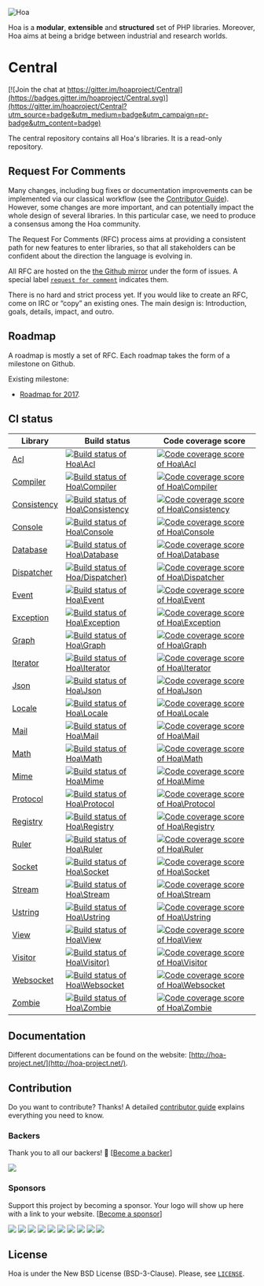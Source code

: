 ![Hoa](http://static.hoa-project.net/Image/Hoa_small.png)

Hoa is a **modular**, **extensible** and **structured** set of PHP libraries.
Moreover, Hoa aims at being a bridge between industrial and research worlds.

# Central

[![Join the chat at https://gitter.im/hoaproject/Central](https://badges.gitter.im/hoaproject/Central.svg)](https://gitter.im/hoaproject/Central?utm_source=badge&utm_medium=badge&utm_campaign=pr-badge&utm_content=badge)

The central repository contains all Hoa's libraries. It is a read-only
repository.

## Request For Comments

Many changes, including bug fixes or documentation improvements can be
implemented via our classical workflow (see the
[Contributor Guide](https://hoa-project.net/Literature/Contributor/Guide.html)). However,
some changes are more important, and can potentially impact the whole
design of several libraries. In this particular case, we need to
produce a consensus among the Hoa community.

The Request For Comments (RFC) process aims at providing a consistent
path for new features to enter libraries, so that all stakeholders can
be confident about the direction the language is evolving in.

All RFC are hosted on the
[the Github mirror](https://github.com/hoaproject/Central) under
the form of issues. A special label
[`request for comment`](https://github.com/hoaproject/Central/issues?q=is%3Aopen+is%3Aissue+label%3A%22request+for+comment%22)
indicates them.

There is no hard and strict process yet. If you would like to create
an RFC, come on IRC or “copy” an existing ones. The main design is:
Introduction, goals, details, impact, and outro.

## Roadmap

A roadmap is mostly a set of RFC. Each roadmap takes the form of a
milestone on Github.

Existing milestone:

  * [Roadmap for 2017](https://github.com/hoaproject/Central/milestone/1).

## CI status

Library                                                  | Build status | Code coverage score
---------------------------------------------------------|--------------|--------------------
[Acl](https://github.com/hoaproject/Acl)                 | [![Build status of Hoa\Acl](https://img.shields.io/travis/hoaproject/Acl/master.svg)](https://travis-ci.org/hoaproject/Acl) | [![Code coverage score of Hoa\Acl](https://img.shields.io/coveralls/hoaproject/Acl/master.svg)](https://coveralls.io/github/hoaproject/Acl?branch=master)
[Compiler](https://github.com/hoaproject/Compiler)       | [![Build status of Hoa\Compiler](https://img.shields.io/travis/hoaproject/Compiler/master.svg)](https://travis-ci.org/hoaproject/Compiler) | [![Code coverage score of Hoa\Compiler](https://img.shields.io/coveralls/hoaproject/Compiler/master.svg)](https://coveralls.io/github/hoaproject/Compiler?branch=master)
[Consistency](https://github.com/hoaproject/Consistency) | [![Build status of Hoa\Consistency](https://img.shields.io/travis/hoaproject/Consistency/master.svg)](https://travis-ci.org/hoaproject/Consistency) | [![Code coverage score of Hoa\Consistency](https://img.shields.io/coveralls/hoaproject/Consistency/master.svg)](https://coveralls.io/github/hoaproject/Consistency?branch=master)
[Console](https://github.com/hoaproject/Console)         | [![Build status of Hoa\Console](https://img.shields.io/travis/hoaproject/Console/master.svg)](https://travis-ci.org/hoaproject/Console) | [![Code coverage score of Hoa\Console](https://img.shields.io/coveralls/hoaproject/Console/master.svg)](https://coveralls.io/github/hoaproject/Console?branch=master)
[Database](https://github.com/hoaproject/Database)       | [![Build status of Hoa\Database](https://img.shields.io/travis/hoaproject/Database/master.svg)](https://travis-ci.org/hoaproject/Database) | [![Code coverage score of Hoa\Database](https://img.shields.io/coveralls/hoaproject/Database/master.svg)](https://coveralls.io/github/hoaproject/Database?branch=master)
[Dispatcher](https://github.com/hoaproject/Dispatcher)   | [![Build status of Hoa\/Dispatcher)](https://img.shields.io/travis/hoaproject/Dispatcher/master.svg)](https://travis-ci.org/hoaproject/Dispatcher) | [![Code coverage score of Hoa\Dispatcher](https://img.shields.io/coveralls/hoaproject/Dispatcher/master.svg)](https://coveralls.io/github/hoaproject/Dispatcher?branch=master)
[Event](https://github.com/hoaproject/Event)             | [![Build status of Hoa\Event](https://img.shields.io/travis/hoaproject/Event/master.svg)](https://travis-ci.org/hoaproject/Event) | [![Code coverage score of Hoa\Event](https://img.shields.io/coveralls/hoaproject/Event/master.svg)](https://coveralls.io/github/hoaproject/Event?branch=master)
[Exception](https://github.com/hoaproject/Exception)     | [![Build status of Hoa\Exception](https://img.shields.io/travis/hoaproject/Exception/master.svg)](https://travis-ci.org/hoaproject/Exception) | [![Code coverage score of Hoa\Exception](https://img.shields.io/coveralls/hoaproject/Exception/master.svg)](https://coveralls.io/github/hoaproject/Exception?branch=master)
[Graph](https://github.com/hoaproject/Graph)             | [![Build status of Hoa\Graph](https://img.shields.io/travis/hoaproject/Graph/master.svg)](https://travis-ci.org/hoaproject/Graph) | [![Code coverage score of Hoa\Graph](https://img.shields.io/coveralls/hoaproject/Graph/master.svg)](https://coveralls.io/github/hoaproject/Graph?branch=master)
[Iterator](https://github.com/hoaproject/Iterator)       | [![Build status of Hoa\Iterator](https://img.shields.io/travis/hoaproject/Iterator/master.svg)](https://travis-ci.org/hoaproject/Iterator) | [![Code coverage score of Hoa\Iterator](https://img.shields.io/coveralls/hoaproject/Iterator/master.svg)](https://coveralls.io/github/hoaproject/Iterator?branch=master)
[Json](https://github.com/hoaproject/Json)               | [![Build status of Hoa\Json](https://img.shields.io/travis/hoaproject/Json/master.svg)](https://travis-ci.org/hoaproject/Json) | [![Code coverage score of Hoa\Json](https://img.shields.io/coveralls/hoaproject/Json/master.svg)](https://coveralls.io/github/hoaproject/Json?branch=master)
[Locale](https://github.com/hoaproject/Locale)           | [![Build status of Hoa\Locale](https://img.shields.io/travis/hoaproject/Locale/master.svg)](https://travis-ci.org/hoaproject/Locale) | [![Code coverage score of Hoa\Locale](https://img.shields.io/coveralls/hoaproject/Locale/master.svg)](https://coveralls.io/github/hoaproject/Locale?branch=master)
[Mail](https://github.com/hoaproject/Mail)               | [![Build status of Hoa\Mail](https://img.shields.io/travis/hoaproject/Mail/master.svg)](https://travis-ci.org/hoaproject/Mail) | [![Code coverage score of Hoa\Mail](https://img.shields.io/coveralls/hoaproject/Mail/master.svg)](https://coveralls.io/github/hoaproject/Mail?branch=master)
[Math](https://github.com/hoaproject/Math)               | [![Build status of Hoa\Math](https://img.shields.io/travis/hoaproject/Math/master.svg)](https://travis-ci.org/hoaproject/Math) | [![Code coverage score of Hoa\Math](https://img.shields.io/coveralls/hoaproject/Math/master.svg)](https://coveralls.io/github/hoaproject/Math?branch=master)
[Mime](https://github.com/hoaproject/Mime)               | [![Build status of Hoa\Mime](https://img.shields.io/travis/hoaproject/Mime/master.svg)](https://travis-ci.org/hoaproject/Mime) | [![Code coverage score of Hoa\Mime](https://img.shields.io/coveralls/hoaproject/Mime/master.svg)](https://coveralls.io/github/hoaproject/Mime?branch=master)
[Protocol](https://github.com/hoaproject/Protocol)       | [![Build status of Hoa\Protocol](https://img.shields.io/travis/hoaproject/Protocol/master.svg)](https://travis-ci.org/hoaproject/Protocol) | [![Code coverage score of Hoa\Protocol](https://img.shields.io/coveralls/hoaproject/Protocol/master.svg)](https://coveralls.io/github/hoaproject/Protocol?branch=master)
[Registry](https://github.com/hoaproject/Registry)       | [![Build status of Hoa\Registry](https://img.shields.io/travis/hoaproject/Registry/master.svg)](https://travis-ci.org/hoaproject/Registry) | [![Code coverage score of Hoa\Registry](https://img.shields.io/coveralls/hoaproject/Registry/master.svg)](https://coveralls.io/github/hoaproject/Registry?branch=master)
[Ruler](https://github.com/hoaproject/Ruler)             | [![Build status of Hoa\Ruler](https://img.shields.io/travis/hoaproject/Ruler/master.svg)](https://travis-ci.org/hoaproject/Ruler) | [![Code coverage score of Hoa\Ruler](https://img.shields.io/coveralls/hoaproject/Ruler/master.svg)](https://coveralls.io/github/hoaproject/Ruler?branch=master)
[Socket](https://github.com/hoaproject/Socket)           | [![Build status of Hoa\Socket](https://img.shields.io/travis/hoaproject/Socket/master.svg)](https://travis-ci.org/hoaproject/Socket) | [![Code coverage score of Hoa\Socket](https://img.shields.io/coveralls/hoaproject/Socket/master.svg)](https://coveralls.io/github/hoaproject/Socket?branch=master)
[Stream](https://github.com/hoaproject/Stream)           | [![Build status of Hoa\Stream](https://img.shields.io/travis/hoaproject/Stream/master.svg)](https://travis-ci.org/hoaproject/Stream) | [![Code coverage score of Hoa\Stream](https://img.shields.io/coveralls/hoaproject/Stream/master.svg)](https://coveralls.io/github/hoaproject/Stream?branch=master)
[Ustring](https://github.com/hoaproject/Ustring)         | [![Build status of Hoa\Ustring](https://img.shields.io/travis/hoaproject/Ustring/master.svg)](https://travis-ci.org/hoaproject/Ustring) | [![Code coverage score of Hoa\Ustring](https://img.shields.io/coveralls/hoaproject/Ustring/master.svg)](https://coveralls.io/github/hoaproject/Ustring?branch=master)
[View](https://github.com/hoaproject/View)               | [![Build status of Hoa\View](https://img.shields.io/travis/hoaproject/View/master.svg)](https://travis-ci.org/hoaproject/View) | [![Code coverage score of Hoa\View](https://img.shields.io/coveralls/hoaproject/View/master.svg)](https://coveralls.io/github/hoaproject/_?branch=master)
[Visitor](https://github.com/hoaproject/Visitor)         | [![Build status of Hoa\Visitor)](https://img.shields.io/travis/hoaproject/Visitor/master.svg)](https://travis-ci.org/hoaproject/Visitor) | [![Code coverage score of Hoa\Visitor](https://img.shields.io/coveralls/hoaproject/Visitor/master.svg)](https://coveralls.io/github/hoaproject/Visitor?branch=master)
[Websocket](https://github.com/hoaproject/Websocket)     | [![Build status of Hoa\Websocket](https://img.shields.io/travis/hoaproject/Websocket/master.svg)](https://travis-ci.org/hoaproject/Websocket) | [![Code coverage score of Hoa\Websocket](https://img.shields.io/coveralls/hoaproject/Websocket/master.svg)](https://coveralls.io/github/hoaproject/Websocket?branch=master)
[Zombie](https://github.com/hoaproject/Zombie)           | [![Build status of Hoa\Zombie](https://img.shields.io/travis/hoaproject/Zombie/master.svg)](https://travis-ci.org/hoaproject/Zombie) | [![Code coverage score of Hoa\Zombie](https://img.shields.io/coveralls/hoaproject/Zombie/master.svg)](https://coveralls.io/github/hoaproject/Zombie?branch=master)

## Documentation

Different documentations can be found on the website:
[http://hoa-project.net/](http://hoa-project.net/).

## Contribution

Do you want to contribute? Thanks! A detailed [contributor
guide](https://hoa-project.net/Literature/Contributor/Guide.html) explains
everything you need to know.

### Backers

Thank you to all our backers! 🙏 [[Become a backer](https://opencollective.com/hoaproject#backer)]

<a href="https://opencollective.com/hoaproject#backers" target="_blank"><img src="https://opencollective.com/hoaproject/backers.svg?width=890"></a>

### Sponsors

Support this project by becoming a sponsor. Your logo will show up here with a
link to your website. [[Become a
sponsor](https://opencollective.com/hoaproject#sponsor)]

<a href="https://opencollective.com/hoaproject/sponsor/0/website" target="_blank"><img src="https://opencollective.com/hoaproject/sponsor/0/avatar.svg"></a>
<a href="https://opencollective.com/hoaproject/sponsor/1/website" target="_blank"><img src="https://opencollective.com/hoaproject/sponsor/1/avatar.svg"></a>
<a href="https://opencollective.com/hoaproject/sponsor/2/website" target="_blank"><img src="https://opencollective.com/hoaproject/sponsor/2/avatar.svg"></a>
<a href="https://opencollective.com/hoaproject/sponsor/3/website" target="_blank"><img src="https://opencollective.com/hoaproject/sponsor/3/avatar.svg"></a>
<a href="https://opencollective.com/hoaproject/sponsor/4/website" target="_blank"><img src="https://opencollective.com/hoaproject/sponsor/4/avatar.svg"></a>
<a href="https://opencollective.com/hoaproject/sponsor/5/website" target="_blank"><img src="https://opencollective.com/hoaproject/sponsor/5/avatar.svg"></a>
<a href="https://opencollective.com/hoaproject/sponsor/6/website" target="_blank"><img src="https://opencollective.com/hoaproject/sponsor/6/avatar.svg"></a>
<a href="https://opencollective.com/hoaproject/sponsor/7/website" target="_blank"><img src="https://opencollective.com/hoaproject/sponsor/7/avatar.svg"></a>
<a href="https://opencollective.com/hoaproject/sponsor/8/website" target="_blank"><img src="https://opencollective.com/hoaproject/sponsor/8/avatar.svg"></a>
<a href="https://opencollective.com/hoaproject/sponsor/9/website" target="_blank"><img src="https://opencollective.com/hoaproject/sponsor/9/avatar.svg"></a>

## License

Hoa is under the New BSD License (BSD-3-Clause). Please, see
[`LICENSE`](http://hoa-project.net/LICENSE).
